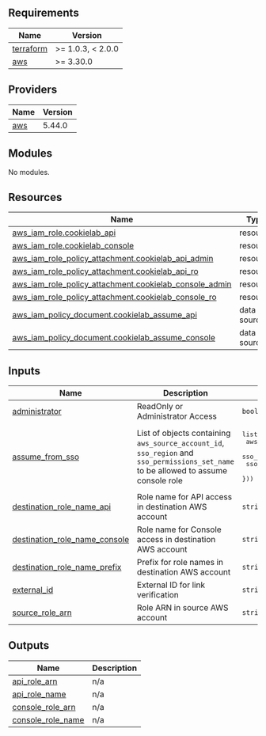 <!-- BEGIN_TF_DOCS -->
## Requirements

| Name | Version |
|------|---------|
| <a name="requirement_terraform"></a> [terraform](#requirement\_terraform) | >= 1.0.3, < 2.0.0 |
| <a name="requirement_aws"></a> [aws](#requirement\_aws) | >= 3.30.0 |

## Providers

| Name | Version |
|------|---------|
| <a name="provider_aws"></a> [aws](#provider\_aws) | 5.44.0 |

## Modules

No modules.

## Resources

| Name | Type |
|------|------|
| [aws_iam_role.cookielab_api](https://registry.terraform.io/providers/hashicorp/aws/latest/docs/resources/iam_role) | resource |
| [aws_iam_role.cookielab_console](https://registry.terraform.io/providers/hashicorp/aws/latest/docs/resources/iam_role) | resource |
| [aws_iam_role_policy_attachment.cookielab_api_admin](https://registry.terraform.io/providers/hashicorp/aws/latest/docs/resources/iam_role_policy_attachment) | resource |
| [aws_iam_role_policy_attachment.cookielab_api_ro](https://registry.terraform.io/providers/hashicorp/aws/latest/docs/resources/iam_role_policy_attachment) | resource |
| [aws_iam_role_policy_attachment.cookielab_console_admin](https://registry.terraform.io/providers/hashicorp/aws/latest/docs/resources/iam_role_policy_attachment) | resource |
| [aws_iam_role_policy_attachment.cookielab_console_ro](https://registry.terraform.io/providers/hashicorp/aws/latest/docs/resources/iam_role_policy_attachment) | resource |
| [aws_iam_policy_document.cookielab_assume_api](https://registry.terraform.io/providers/hashicorp/aws/latest/docs/data-sources/iam_policy_document) | data source |
| [aws_iam_policy_document.cookielab_assume_console](https://registry.terraform.io/providers/hashicorp/aws/latest/docs/data-sources/iam_policy_document) | data source |

## Inputs

| Name | Description | Type | Default | Required |
|------|-------------|------|---------|:--------:|
| <a name="input_administrator"></a> [administrator](#input\_administrator) | ReadOnly or Administrator Access | `bool` | `false` | no |
| <a name="input_assume_from_sso"></a> [assume\_from\_sso](#input\_assume\_from\_sso) | List of objects containing `aws_source_account_id`, `sso_region` and `sso_permissions_set_name` to be allowed to assume console role | <pre>list(object({<br/>    aws_source_account_id    = string<br/>    sso_region               = string<br/>    sso_permissions_set_name = string<br/>  }))</pre> | `[]` | no |
| <a name="input_destination_role_name_api"></a> [destination\_role\_name\_api](#input\_destination\_role\_name\_api) | Role name for API access in destination AWS account | `string` | `null` | no |
| <a name="input_destination_role_name_console"></a> [destination\_role\_name\_console](#input\_destination\_role\_name\_console) | Role name for Console access in destination AWS account | `string` | `null` | no |
| <a name="input_destination_role_name_prefix"></a> [destination\_role\_name\_prefix](#input\_destination\_role\_name\_prefix) | Prefix for role names in destination AWS account | `string` | `"zzzzz-"` | no |
| <a name="input_external_id"></a> [external\_id](#input\_external\_id) | External ID for link verification | `string` | n/a | yes |
| <a name="input_source_role_arn"></a> [source\_role\_arn](#input\_source\_role\_arn) | Role ARN in source AWS account | `string` | n/a | yes |

## Outputs

| Name | Description |
|------|-------------|
| <a name="output_api_role_arn"></a> [api\_role\_arn](#output\_api\_role\_arn) | n/a |
| <a name="output_api_role_name"></a> [api\_role\_name](#output\_api\_role\_name) | n/a |
| <a name="output_console_role_arn"></a> [console\_role\_arn](#output\_console\_role\_arn) | n/a |
| <a name="output_console_role_name"></a> [console\_role\_name](#output\_console\_role\_name) | n/a |
<!-- END_TF_DOCS -->